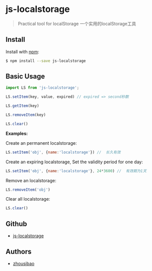 # js-localstorage
> Practical tool for localStorage
> 一个实用的localStorage工具



## Install
Install with [npm](https://www.npmjs.com/):

```sh
$ npm install --save js-localstorage
```


## Basic Usage
```js
import LS from 'js-localstorage';

LS.setItem(key, value, expired) // expired => second秒数

LS.getItem(key)

LS.removeItem(key) 

LS.clear() 
```

**Examples:**

Create an permanent localstorage:
```js
LS.setItem('obj', {name:'localstorage'}) //  长久有效
```

Create an expiring localstorage, Set the validity period for one day:
```js
LS.setItem('obj', {name:'localstorage'}, 24*3600) //  有效期为1天
```

Remove an localstorage:
```js
LS.removeItem('obj') 
```

Clear all localstorage:
```js
LS.clear()
```


## Github
- [js-localstorage](https://github.com/zhousibao/js-localstorage)


## Authors
- [zhousibao](https://github.com/zhousibao)
